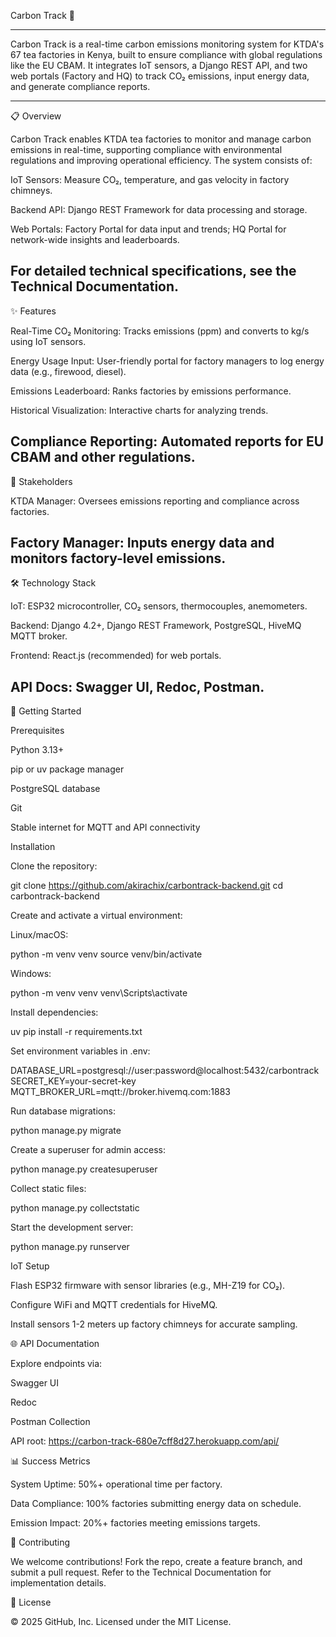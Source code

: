 Carbon Track 🌱

---



Carbon Track is a real-time carbon emissions monitoring system for KTDA's 67 tea factories in Kenya, built to ensure compliance with global regulations like the EU CBAM. It integrates IoT sensors, a Django REST API, and two web portals (Factory and HQ) to track CO₂ emissions, input energy data, and generate compliance reports.

---

📋 Overview

Carbon Track enables KTDA tea factories to monitor and manage carbon emissions in real-time, supporting compliance with environmental regulations and improving operational efficiency. The system consists of:





IoT Sensors: Measure CO₂, temperature, and gas velocity in factory chimneys.



Backend API: Django REST Framework for data processing and storage.



Web Portals: Factory Portal for data input and trends; HQ Portal for network-wide insights and leaderboards.

For detailed technical specifications, see the Technical Documentation.
---
✨ Features





Real-Time CO₂ Monitoring: Tracks emissions (ppm) and converts to kg/s using IoT sensors.



Energy Usage Input: User-friendly portal for factory managers to log energy data (e.g., firewood, diesel).



Emissions Leaderboard: Ranks factories by emissions performance.



Historical Visualization: Interactive charts for analyzing trends.



Compliance Reporting: Automated reports for EU CBAM and other regulations.
---
👥 Stakeholders





KTDA Manager: Oversees emissions reporting and compliance across factories.



Factory Manager: Inputs energy data and monitors factory-level emissions.
---
🛠️ Technology Stack





IoT: ESP32 microcontroller, CO₂ sensors, thermocouples, anemometers.



Backend: Django 4.2+, Django REST Framework, PostgreSQL, HiveMQ MQTT broker.



Frontend: React.js (recommended) for web portals.



API Docs: Swagger UI, Redoc, Postman.
---
🚀 Getting Started

Prerequisites





Python 3.13+



pip or uv package manager



PostgreSQL database



Git



Stable internet for MQTT and API connectivity

Installation





Clone the repository:

git clone https://github.com/akirachix/carbontrack-backend.git
cd carbontrack-backend



Create and activate a virtual environment:





Linux/macOS:

python -m venv venv
source venv/bin/activate



Windows:

python -m venv venv
venv\Scripts\activate



Install dependencies:

uv pip install -r requirements.txt



Set environment variables in .env:

DATABASE_URL=postgresql://user:password@localhost:5432/carbontrack
SECRET_KEY=your-secret-key
MQTT_BROKER_URL=mqtt://broker.hivemq.com:1883



Run database migrations:

python manage.py migrate



Create a superuser for admin access:

python manage.py createsuperuser



Collect static files:

python manage.py collectstatic



Start the development server:

python manage.py runserver

IoT Setup





Flash ESP32 firmware with sensor libraries (e.g., MH-Z19 for CO₂).



Configure WiFi and MQTT credentials for HiveMQ.



Install sensors 1-2 meters up factory chimneys for accurate sampling.

🌐 API Documentation

Explore endpoints via:





Swagger UI



Redoc



Postman Collection

API root: https://carbon-track-680e7cff8d27.herokuapp.com/api/

📊 Success Metrics





System Uptime: 50%+ operational time per factory.



Data Compliance: 100% factories submitting energy data on schedule.



Emission Impact: 20%+ factories meeting emissions targets.

🤝 Contributing

We welcome contributions! Fork the repo, create a feature branch, and submit a pull request. Refer to the Technical Documentation for implementation details.

📜 License

© 2025 GitHub, Inc. Licensed under the MIT License.
